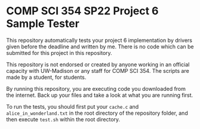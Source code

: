 # COMP SCI  354 SP22 Project 6 Sample Tester

This repository automatically tests your project 6 implementation by drivers given before the deadline and written by me. There is no code which can be submitted for this project in this repository.

This repository is not endorsed or created by anyone working in an official capacity with UW-Madison or any staff for COMP SCI 354. The scripts are made by a student, for students.

By running this repository, you are executing code you downloaded from the internet. Back up your files and take a look at what you are running first.

To run the tests, you should first put your ```cache.c``` and ```alice_in_wonderland.txt``` in the root directory of the repository folder, and then execute ```test.sh``` within the root directory.
